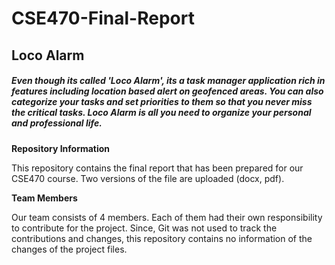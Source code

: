 # CSE470-Final-Report
## Loco Alarm

##### Even though its called 'Loco Alarm', its a task manager application rich in features including location based alert on geofenced areas. You can also categorize your tasks and set priorities to them so that you never miss the critical tasks. Loco Alarm is all you need to organize your personal and professional life.

**Repository Information**

This repository contains the final report that has been prepared for our CSE470 course. Two versions of the file are uploaded (docx, pdf). 

**Team Members**

Our team consists of 4 members. Each of them had their own responsibility to contribute for the project. Since, Git was not used to track the contributions and changes, this repository contains no information of the changes of the project files. 
